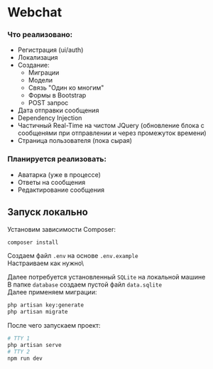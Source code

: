 # Webchat

### Что реализовано:

- Регистрация (ui/auth)
- Локализация
- Создание:
    - Миграции
    - Модели
    - Связь "Один ко многим"
    - Формы в Bootstrap
    - POST запрос
- Дата отправки сообщения
- Dependency Injection
- Частичный Real-Time на чистом JQuery (обновление блока с сообщенями при отправлении и через промежуток времени)
- Страница пользователя (пока сырая)

### Планируется реализовать:

- Аватарка (уже в процессе)
- Ответы на сообщения
- Редактирование сообщения

## Запуск локально
Установим зависимости Composer:
```bash
composer install
```
Создаем файл ```.env``` на основе ```.env.example```\
Настраиваем как нужно\

Далее потребуется установленный ```SQLite``` на локальной машине\
В папке ```database``` создаем пустой файл ```data.sqlite```\
Далее применяем миграции:
```bash
php artisan key:generate
php artisan migrate
```
После чего запускаем проект:
```bash
# TTY 1
php artisan serve
# TTY 2
npm run dev
```
